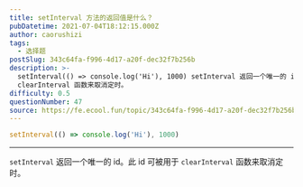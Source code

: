 ```yaml
---
title: setInterval 方法的返回值是什么？
pubDatetime: 2021-07-04T18:12:15.000Z
author: caorushizi
tags:
  - 选择题
postSlug: 343c64fa-f996-4d17-a20f-dec32f7b256b
description: >-
  setInterval(() => console.log('Hi'), 1000) setInterval 返回一个唯一的 id。此 id 可被用于
  clearInterval 函数来取消定时。 
difficulty: 0.5
questionNumber: 47
source: https://fe.ecool.fun/topic/343c64fa-f996-4d17-a20f-dec32f7b256b
---
```


```javascript
setInterval(() => console.log('Hi'), 1000)
```

---

`setInterval` 返回一个唯一的 id。此 id 可被用于 `clearInterval` 函数来取消定时。
